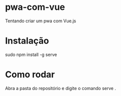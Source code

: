 # pwa-com-vue
Tentando criar um pwa com Vue.js

# Instalação
sudo npm install -g serve

# Como rodar
Abra a pasta do repositório e digite o comando
serve .
